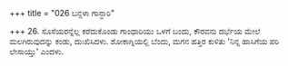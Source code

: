 +++
title = "026 ಬನ್ದಳಾ ಗಾನ್ಧಾರಿ"

+++
26. ಸೊಸೆಯರನ್ನೆಲ್ಲ ಕರೆದುಕೊಂಡು ಗಾಂಧಾರಿಯು ಒಳಗೆ ಬಂದು, ಕೌರವನು ದರ್ಭೆಯ ಮೇಲೆ ಮಲಗಿರುವುದನ್ನು ಕಂಡು, ದುಃಖಿಸಿದಳು. ಶೋಕಾಗ್ನಿಯಲ್ಲಿ ಬೆಂದು, ಮಗನ ಹತ್ತಿರ ಕುಳಿತು 'ನಿನ್ನ ಹಾಸಿಗೆಯ ಪರಿ ಲೇಸಾಯ್ತು' ಎಂದಳು.